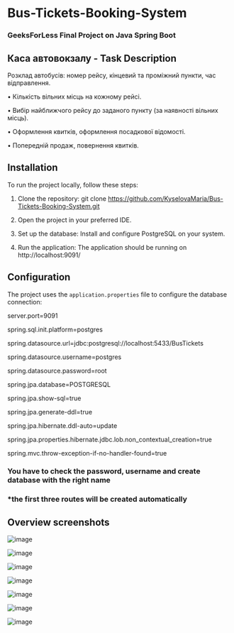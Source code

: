 # Bus-Tickets-Booking-System 
### GeeksForLess Final Project on Java Spring Boot

## Каса автовокзалу - Task Description

Розклад автобусів: номер рейсу, кінцевий та проміжний пункти, час відправлення.

• Кількість вільних місць на кожному рейсі.

• Вибір найближчого рейсу до заданого пункту (за наявності вільних місць).

• Оформлення квитків, оформлення посадкової відомості.

• Попередній продаж, повернення квитків.

## Installation

To run the project locally, follow these steps:

1. Clone the repository: git clone https://github.com/KyselovaMaria/Bus-Tickets-Booking-System.git
  
2. Open the project in your preferred IDE.

3. Set up the database: Install and configure PostgreSQL on your system.

4. Run the application: The application should be running on http://localhost:9091/


## Configuration
The project uses the `application.properties` file to configure the database connection:

server.port=9091


spring.sql.init.platform=postgres

spring.datasource.url=jdbc:postgresql://localhost:5433/BusTickets

spring.datasource.username=postgres

spring.datasource.password=root


spring.jpa.database=POSTGRESQL

spring.jpa.show-sql=true

spring.jpa.generate-ddl=true

spring.jpa.hibernate.ddl-auto=update

spring.jpa.properties.hibernate.jdbc.lob.non_contextual_creation=true

spring.mvc.throw-exception-if-no-handler-found=true


### You have to check the password, username and create database with the right name
### *the first three routes will be created automatically



## Overview screenshots

![image](https://github.com/KyselovaMaria/Bus-Tickets-Booking-System/assets/88087036/552e85da-1948-48cb-b9ea-3ef9b80725a8)


![image](https://github.com/KyselovaMaria/Bus-Tickets-Booking-System/assets/88087036/c13d84f5-0e86-4aef-9aff-c129ac1ccac5)


![image](https://github.com/KyselovaMaria/Bus-Tickets-Booking-System/assets/88087036/8af96a1d-7aeb-4287-b7cc-45311d827edc)

![image](https://github.com/KyselovaMaria/Bus-Tickets-Booking-System/assets/88087036/4b42b2bb-b2f7-4077-80ac-b8764d87583a)



![image](https://github.com/KyselovaMaria/Bus-Tickets-Booking-System/assets/88087036/315e8ec8-a3f4-46da-a257-d3176eeabeb2)


![image](https://github.com/KyselovaMaria/Bus-Tickets-Booking-System/assets/88087036/6f14ef9f-a5a2-4a61-9cab-c68c55ab7294)


![image](https://github.com/KyselovaMaria/Bus-Tickets-Booking-System/assets/88087036/8a077991-c3f6-4fe0-b950-17b497023005)

